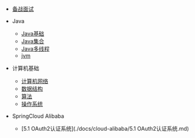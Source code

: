 
* [备战面试](./docs/1.备战面试.md)
  
* Java

  * [Java基础](./docs/2.1面试题总结-Java基础.md)
  * [Java集合](./docs/2.2Java集合.md)
  * [Java多线程](./docs/2.3Java多线程.md)
  * [jvm](./docs/2.4jvm.md)

* 计算机基础

  * [计算机网络](./docs/3.1计算机网络.md)
  * [数据结构](./docs/3.2数据结构.md)
  * [算法](./docs/3.3算法.md)
  * [操作系统](./docs/3.4操作系统.md)

* SpringCloud Alibaba

  * [5.1 OAuth2认证系统](./docs/cloud-alibaba/5.1 OAuth2认证系统.md)

  

